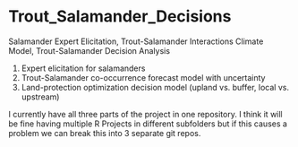 # Trout_Salamander_Decisions
Salamander Expert Elicitation, Trout-Salamander Interactions Climate Model, Trout-Salamander Decision Analysis

1. Expert elicitation for salamanders
2. Trout-Salamander co-occurrence forecast model with uncertainty
3. Land-protection optimization decision model (upland vs. buffer, local vs. upstream) 

I currently have all three parts of the project in one repository. I think it will be fine having multiple R Projects in different subfolders but if this causes a problem we can break this into 3 separate git repos.